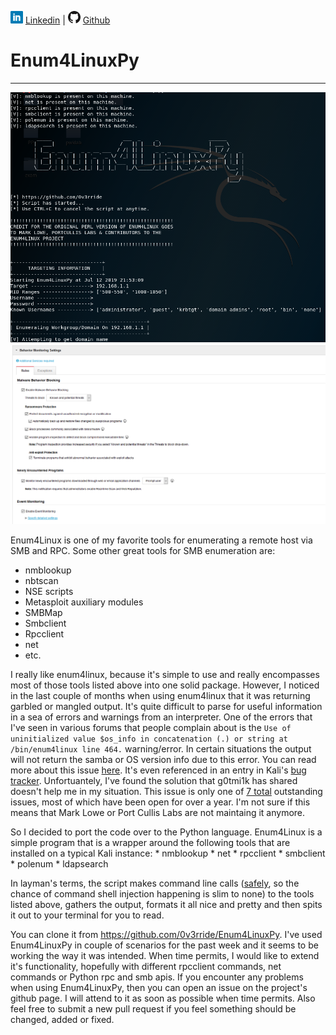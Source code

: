 ![Linkedin](Post%20Images/linkedin.png) [Linkedin](https://www.linkedin.com/in/ryangore/) | ![Github](Post%20Images/github.png) [Github](https://github.com/0v3rride)

# Enum4LinuxPy
_____________________________________________________________________

![e4lpy](Post%20Images/e4lpy-imgs/e4lpy.PNG)
![bms](Post%20Images/TMAO-Bypass-imgs/misc-imgs/BMS.PNG)

Enum4Linux is one of my favorite tools for enumerating a remote host via SMB and RPC. Some other great tools for SMB enumeration are:

* nmblookup
* nbtscan
* NSE scripts
* Metasploit auxiliary modules
* SMBMap
* Smbclient
* Rpcclient
* net
* etc.

I really like enum4linux, because it's simple to use and really encompasses most of those tools listed above into one solid package. However, I noticed in the last couple of months when using enum4linux that it was returning garbled or mangled output. It's quite difficult to parse for useful information in a sea of errors and warnings from an interpreter. One of the errors that I've seen in various forums that people complain about is the `Use of uninitialized value $os_info in concatenation (.) or string at /bin/enum4linux line 464.` warning/error. In certain situations the output will not return the samba or OS version info due to this error. You can read more about this issue [here](https://github.com/portcullislabs/enum4linux/issues/5). It's even referenced in an entry in Kali's [bug tracker](https://bugs.kali.org/view.php?id=4495). Unfortuantely, I've found the solution that g0tmi1k has shared doesn't help me in my situation. This issue is only one of [7 total](https://github.com/portcullislabs/enum4linux/issues) outstanding issues, most of which have been open for over a year. I'm not sure if this means that Mark Lowe or Port Cullis Labs are not maintaing it anymore.

So I decided to port the code over to the Python language. Enum4Linux is a simple program that is a wrapper around the following tools that are installed on a typical Kali instance:
    * nmblookup
    * net
    * rpcclient
    * smbclient
    * polenum
    * ldapsearch

In layman's terms, the script makes command line calls ([safely](https://security.openstack.org/guidelines/dg_use-subprocess-securely.html), so the chance of command shell injection happening is slim to none) to the tools listed above, gathers the output, formats it all nice and pretty and then spits it out to your terminal for you to read.

You can clone it from https://github.com/0v3rride/Enum4LinuxPy. I've used Enum4LinuxPy in couple of scenarios for the past week and it seems to be working the way it was intended. When time permits, I would like to extend it's functionality, hopefully with different rpcclient commands, net commands or Python rpc and smb apis. If you encounter any problems when using Enum4LinuxPy, then you can open an issue on the project's github page. I will attend to it as soon as possible when time permits. Also feel free to submit a new pull request if you feel something should be changed, added or fixed.
